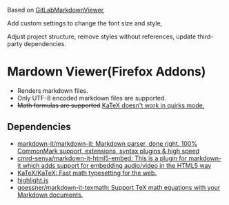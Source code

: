 Based on [GitLabMarkdownViewer](https://github.com/painyeph/GitLabMarkdownViewer),

Add custom settings to change the font size and style,

Adjust project structure, remove styles without references, update third-party dependencies.

# Mardown Viewer(Firefox Addons)

- Renders markdown files.
- Only UTF-8 encoded markdown files are supported.
- ~~Math formulas are supported~~.[KaTeX doesn't work in quirks mode.](https://github.com/KaTeX/KaTeX/issues?utf8=%E2%9C%93&q=quirks+mode)

## Dependencies

- [markdown-it/markdown-it: Markdown parser, done right. 100% CommonMark support, extensions, syntax plugins & high speed](https://github.com/markdown-it/markdown-it)
- [cmrd-senya/markdown-it-html5-embed: This is a plugin for markdown-it which adds support for embedding audio/video in the HTML5 way](https://github.com/cmrd-senya/markdown-it-html5-embed)
- [KaTeX/KaTeX: Fast math typesetting for the web.](https://github.com/KaTeX/KaTeX)
- [highlight.js](https://highlightjs.org/)
- [goessner/markdown-it-texmath: Support TeX math equations with your Markdown documents.](https://github.com/goessner/markdown-it-texmath)